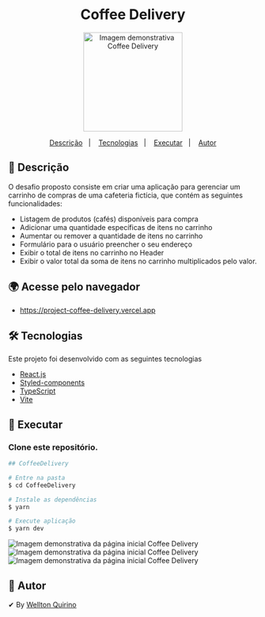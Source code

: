 <h1 align="center">
   Coffee Delivery
</h1>
<p align="center">
   <img width="200px" alt="Imagem demonstrativa Coffee Delivery" src="https://github.com/WelltonQ/CoffeeDelivery/assets/12499627/b13fddcc-65b0-4263-b680-4643556c3b65" />
</p>
<p align="center">
  <a href="#page_facing_up-descrição">Descrição</a>&nbsp;&nbsp;&nbsp;|&nbsp;&nbsp;&nbsp;
  <a href="#-tecnologias">Tecnologias</a>&nbsp;&nbsp;&nbsp;|&nbsp;&nbsp;&nbsp;
  <a href="#closed_book-executar">Executar</a>&nbsp;&nbsp;&nbsp;|&nbsp;&nbsp;&nbsp;
  <a href="#man-autor">Autor</a>
</p>

## :page_facing_up: Descrição

O desafio proposto consiste em criar uma aplicação para gerenciar um carrinho de compras de uma cafeteria fictícia, que contém as seguintes funcionalidades:

- Listagem de produtos (cafés) disponíveis para compra
- Adicionar uma quantidade específicas de itens no carrinho
- Aumentar ou remover a quantidade de itens no carrinho
- Formulário para o usuário preencher o seu endereço
- Exibir o total de itens no carrinho no Header
- Exibir o valor total da soma de itens no carrinho multiplicados pelo valor. 

## 🌍 Acesse pelo navegador
- https://project-coffee-delivery.vercel.app

## 🛠 Tecnologias

Este projeto foi desenvolvido com as seguintes tecnologias

- [React.js](https://pt-br.reactjs.org/)
- [Styled-components](https://styled-components.com)
- [TypeScript](https://www.typescriptlang.org/)
- [Vite](https://vitejs.dev/)

## :closed_book: Executar

### Clone este repositório.

```bash
## CoffeeDelivery

# Entre na pasta
$ cd CoffeeDelivery

# Instale as dependências
$ yarn

# Execute aplicação
$ yarn dev

```
<p>
    <img alt="Imagem demonstrativa da página inicial Coffee Delivery" src="https://github.com/WelltonQ/CoffeeDelivery/assets/12499627/d412749a-e34d-459b-8d8d-9f9038a0eef0" />
    <img alt="Imagem demonstrativa da página inicial Coffee Delivery" src="https://github.com/WelltonQ/CoffeeDelivery/assets/12499627/6d1515df-0205-4ea3-880e-c020d31fc725" />
    <img alt="Imagem demonstrativa da página inicial Coffee Delivery" src="https://github.com/WelltonQ/CoffeeDelivery/assets/12499627/f024f1b1-00ef-49be-97bb-a0f339fef915" />
</p>


## :man: Autor

✔ By [Wellton Quirino](https://www.linkedin.com/in/welltonquirino/)

